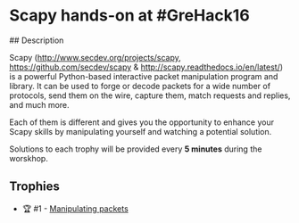# Scapy hands-on at #GreHack16

## Description

Scapy (http://www.secdev.org/projects/scapy, https://github.com/secdev/scapy & http://scapy.readthedocs.io/en/latest/) is a powerful Python-based interactive packet manipulation program and library. It can be used to forge or decode packets for a wide number of protocols, send them on the wire, capture them, match requests and replies, and much more.

Each of them is different and gives you the opportunity to enhance your Scapy skills by manipulating yourself and watching a potential solution.

Solutions to each trophy will be provided every **5 minutes** during the worskhop.


## Trophies

- :trophy: #1 - [Manipulating packets](trophies/manipulating_packets.md)
